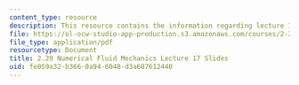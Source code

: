 ```yaml
---
content_type: resource
description: This resource contains the information regarding lecture 17 slides.
file: https://ol-ocw-studio-app-production.s3.amazonaws.com/courses/2-29-numerical-fluid-mechanics-spring-2015/fe059a32b3660a946048d3a687612440_MIT2_29S15_Lecture17.pdf
file_type: application/pdf
resourcetype: Document
title: 2.29 Numerical Fluid Mechanics Lecture 17 Slides
uid: fe059a32-b366-0a94-6048-d3a687612440
---
```

